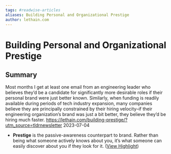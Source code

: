 ```yaml
---
tags: #readwise-articles
aliases: Building Personal and Organizational Prestige
author: lethain.com
---
```

# Building Personal and Organizational Prestige

## Summary
Most months I get at least one email from an engineering leader who believes they’d be a candidate for significantly more desirable roles if their personal brand were just better known. Similarly, when funding is readily available during periods of tech industry expansion, many companies believe they are principally constrained by their hiring velocity–if their engineering organization’s brand was just a bit better, they believe they’d be hiring much faster.
https://lethain.com/building-prestige/?utm_source=tldrnewsletter
2023-07-04

- **Prestige** is the passive-awareness counterpart to brand. Rather than being what someone actively knows about you, it’s what someone can easily discover about you if they look for it. ([View Highlight](https://read.readwise.io/read/01h51e31b5yc0b4jggms9hj4q0))
